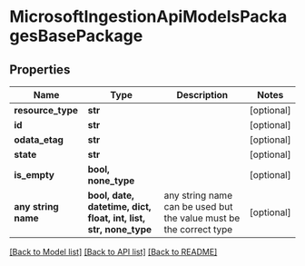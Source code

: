 # MicrosoftIngestionApiModelsPackagesBasePackage


## Properties
Name | Type | Description | Notes
------------ | ------------- | ------------- | -------------
**resource_type** | **str** |  | [optional] 
**id** | **str** |  | [optional] 
**odata_etag** | **str** |  | [optional] 
**state** | **str** |  | [optional] 
**is_empty** | **bool, none_type** |  | [optional] 
**any string name** | **bool, date, datetime, dict, float, int, list, str, none_type** | any string name can be used but the value must be the correct type | [optional]

[[Back to Model list]](../README.md#documentation-for-models) [[Back to API list]](../README.md#documentation-for-api-endpoints) [[Back to README]](../README.md)


